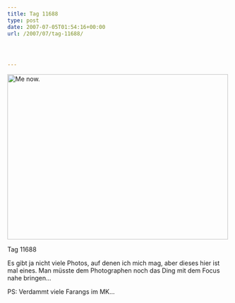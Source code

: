```yaml
---
title: Tag 11688
type: post
date: 2007-07-05T01:54:16+00:00
url: /2007/07/tag-11688/




---
```

<div class="flickr">
  <a href="http://www.flickr.com/photos/schreibblogade/728104776/" title="Photo Sharing"><img src="//farm2.static.flickr.com/1396/728104776_30f514da94.jpg" width="500" height="375" alt="Me now." /></a></p>

  <p>
    Tag 11688
  </p>
</div>

Es gibt ja nicht viele Photos, auf denen ich mich mag, aber dieses hier ist mal eines. Man müsste dem Photographen noch das Ding mit dem Focus nahe bringen...

PS: Verdammt viele Farangs im MK...
